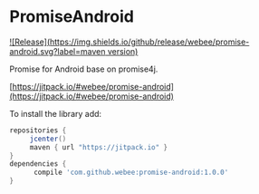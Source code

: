 # PromiseAndroid

[![Release](https://img.shields.io/github/release/webee/promise-android.svg?label=maven version)](https://jitpack.io/#webee/promise-android)

Promise for Android base on promise4j.

[https://jitpack.io/#webee/promise-android](https://jitpack.io/#webee/promise-android)

To install the library add:

   ```gradle
   repositories {
        jcenter()
        maven { url "https://jitpack.io" }
   }
   dependencies {
         compile 'com.github.webee:promise-android:1.0.0'
   }
   ```